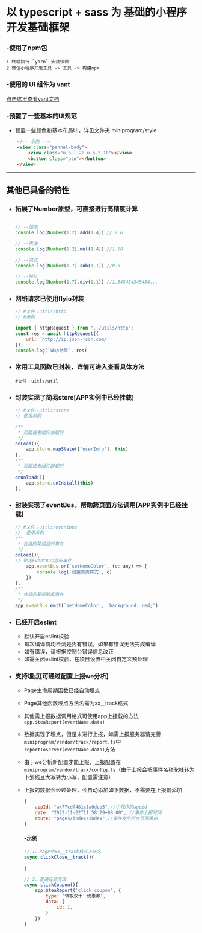 # 以 typescript + sass 为 基础的小程序开发基础框架


### -使用了npm包
```
1 终端执行 `yarn` 安装依赖 
2 微信小程序开发工具 -> 工具 -> 构建npm
```

### -使用的 UI 组件为 vant
[点击这里查看vant文档]( https://vant-contrib.gitee.io/vant-weapp/)

### -预置了一些基本的UI规范
* 预置一些颜色和基本布局UI，详见文件夹 miniprogram/style
```html
    <!-- 示例 -->
    <view class="pannel-body">
        <view class="u-p-l-20 u-p-t-10"></view>
        <button class="btn"></button>
    </view>
```

---

## 其他已具备的特性

-  ### 拓展了Number原型，可直接进行高精度计算

    ```javascript 

    // --加法
    console.log(Number(1.2).add(1.4)) // 2.6

    // --乘法
    console.log(Number(1.2).mul(1.4)) //1.68

    // --减法
    console.log(Number(1.7).sub(1.1)) //0.6

    // --除法
    console.log(Number(1.7).div(1.1)) //1.545454545454...
    ```

- ### 网络请求已使用flyio封装
    ```javascript 
    // #文件：uitls/http
    // #示例

    import { httpRequest } from "../utils/http"; 
    const res = await httpRequest({
        url: `http://ip.json-json.com/`
    });
    console.log(`请求结果`, res)
    ```

- ### 常用工具函数已封装，详情可进入查看具体方法
    ```
    #文件：uitls/util
    ```


- ### 封装实现了简易store[APP实例中已经挂载]
    ```javascript 
    // #文件：uitls/store
    // 使用示例

    /**
     * 页面或者组件加载时
     */
    onLoad(){
        app.store.mapState(['userInfo'], this)
    },
    /**
     * 页面或者组件卸载时
     */
    onUnload(){
        app.store.unInstall(this)
    },
    ```


- ### 封装实现了eventBus，帮助跨页面方法调用[APP实例中已经挂载]
    ```javascript 
    // #文件：uitls/eventbus
    //  使用示例
    /**
     * 合适的契机监听事件
     */
    onLoad(){
    // 使用EventBus监听事件
        app.eventBus.on(`setHomeColor`, (c: any) => {
            console.log(`设置首页样式`, c)
        })
    },
    /**
     * 合适的契机触发事件
     */
    app.eventBus.emit(`setHomeColor`, 'background: red;')

    ```


- ### 已经开启eslint
    - 默认开启eslint校验
    - 每次编译前均检测是否有错误，如果有错误无法完成编译
    - 如有错误，请根据控制台错误信息改正
    - 如需关闭eslint校验，在项目设置中关闭自定义预处理

- ### 支持埋点[可通过配置上报we分析]
    - Page生命周期函数已经自动埋点
    - Page其他函数埋点方法名需为xx__track格式
    - 其他需上报数据调用格式可使用app上挂载的方法 `app.$teaReport(eventName,data)`
    - 数据实现了埋点，但是未进行上报，如需上报服务器请完善`miniprogram/vendor/track/report.ts`中 `reportToServer(eventName,data)`方法
    - 由于we分析新配置才能上报，上报配置在`miniprogram/vendor/track/config.ts`（由于上报会把事件名称驼峰转为下划线且大写转为小写，配置需注意）
    - 上报的数据会经过处理，会自动添加如下数据，不需要在上报前添加
        ```javascript 
        {
            appId: "wx77cdf481c1a6deb5",//小程序的appid
            date: "2022-11-22T11:58:29+08:00", //事件上报时间
            route: "pages/index/index",//事件发生所在页面路由
        }
        ```

        #### -示例 
        ```javascript 
        // 1、Page中xx__track格式方法名
        async clickClose__track(){
            
        }

        // 2、普通任意方法
        async clickCoupon(){
            app.$teaReport('click_coupon', {
                type: ’领取双十一优惠券‘,
                data: {
                    id: 1,
                }
            })
        }
        ```


